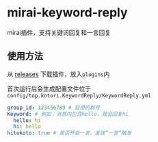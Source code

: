 # mirai-keyword-reply

mirai插件，支持关键词回复和一言回复

## 使用方法

从 [releases](https://github.com/moesnow/mirai-keyword-reply/releases/latest) 下载插件，放入`plugins`内

首次运行后会生成配置文件位于 `config/top.kotori.KeywordReply/KeywordReply.yml`

```yaml
group_id: 123456789 # 启用的群号
Keyword: # 例如：消息内包含hello，就会回复hi
  hello: hi
  hi: hello
hitokoto: true # 是否开启一言，发送“一言”触发
```